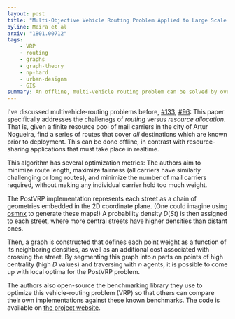 ```yaml
---
layout: post
title: "Multi-Objective Vehicle Routing Problem Applied to Large Scale Post Office Deliveries"
byline: Meira et al
arxiv: "1801.00712"
tags:
    - VRP
    - routing
    - graphs
    - graph-theory
    - np-hard
    - urban-designm
    - GIS
summary: An offline, multi-vehicle routing problem can be solved by overlaying a graph with a probability map of each destination's difficulty of access.
---
```


I've discussed multivehicle-routing problems before, [#133](http://blog.jordan.matelsky.com/365papers/133/), [#96](http://blog.jordan.matelsky.com/365papers/96/): This paper specifically addresses the challenegs of _routing_ versus _resource allocation_. That is, given a finite resource pool of mail carriers in the city of Artur Nogueira, find a series of routes that cover _all_ destinations which are known prior to deployment. This can be done offline, in contrast with resource-sharing applications that must take place in realtime.

This algorithm has several optimization metrics: The authors aim to minimize route length, maximize fairness (all carriers have similarly challenging or long routes), and minimize the number of mail carriers required, without making any individual carrier hold too much weight.

The PostVRP implementation represents each street as a chain of geometries embedded in the 2D coordinate plane. (One could imagine using [osmnx](http://blog.jordan.matelsky.com/365papers/39/) to generate these maps!) A probability density $D(St)$ is then assigned to each street, where more central streets have higher densities than distant ones.

Then, a graph is constructed that defines each point weight as a function of its neighboring densities, as well as an additional cost associated with crossing the street. By segmenting this graph into $n$ parts on points of high centrality (high $D$ values) and traversing with $n$ agents, it is possible to come up with local optima for the PostVRP problem.

The authors also open-source the benchmarking library they use to optimize this vehicle-routing problem (VRP) so that others can compare their own implementations against these known benchmarks. The code is available on [the project website](http://www.ft.unicamp.br/docentes/meira/postvrp/).
